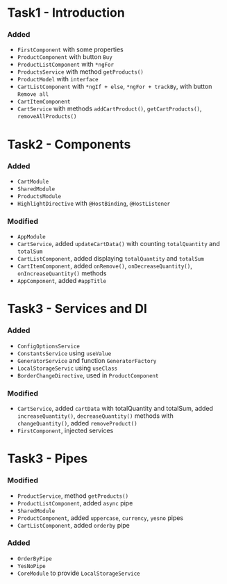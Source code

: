 # Task1 - Introduction
### Added
- `FirstComponent` with some properties
- `ProductComponent` with button `Buy`
- `ProductListComponent` with `*ngFor`
- `ProductsService` with method `getProducts()`
- `ProductModel` with `interface`
- `CartListComponent` with `*ngIf + else`, `*ngFor + trackBy`, with button `Remove all`
- `CartItemComponent`
- `CartService` with methods `addCartProduct()`, `getCartProducts()`,  `removeAllProducts()`

# Task2 - Components
### Added
- `CartModule`
- `SharedModule`
- `ProductsModule`
- `HighlightDirective` with `@HostBinding`, `@HostListener`

### Modified
- `AppModule`
- `CartService`, added `updateCartData()` with counting `totalQuantity` and `totalSum`
- `CartListComponent`, added displaying `totalQuantity` and `totalSum`
- `CartItemComponent`, added `onRemove()`, `onDecreaseQuantity()`, `onIncreaseQuantity()` methods
- `AppComponent`, added `#appTitle`

# Task3 - Services and DI
### Added
- `ConfigOptionsService`
- `ConstantsService` using `useValue`
- `GeneratorService` and function `GeneratorFactory`
- `LocalStorageServic` using `useClass`
- `BorderChangeDirective`, used in `ProductComponent`

### Modified
- `CartService`, added `cartData` with totalQuantity and totalSum, added `increaseQuantity()`, `decreaseQuantity()` methods with `changeQuantity()`, added `removeProduct()`
- `FirstComponent`, injected services

# Task3 - Pipes
### Modified
- `ProductService`, method `getProducts()`
- `ProductListComponent`, added `async` pipe
- `SharedModule`
- `ProductComponent`, added `uppercase`, `currency`, `yesno` pipes
- `CartListComponent`, added `orderby` pipe

### Added
- `OrderByPipe`
- `YesNoPipe`
- `CoreModule` to provide `LocalStorageService`

